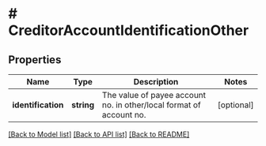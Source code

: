 # # CreditorAccountIdentificationOther

## Properties

Name | Type | Description | Notes
------------ | ------------- | ------------- | -------------
**identification** | **string** | The value of payee account no. in other/local format of account no. | [optional]

[[Back to Model list]](../../README.md#models) [[Back to API list]](../../README.md#endpoints) [[Back to README]](../../README.md)
